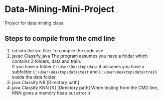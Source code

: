 # Data-Mining-Mini-Project
Project for data mining class

## Steps to compile from the cmd line
1. cd into the src filez
To compile the code use
2. javac Classify.java
The program assumes you have a folder which contains 2 folders, data and train.<br/>
If you have a folder `C:\User\Desktop\data` it assumes you have a subfolder 
`C:\User\Desktop\data\test` and `C:\User\Desktop\data\train` inside the data folder.
3. java Classify NB [Directory path]
4. java Classify KNN [K] [Directory path]
When testing from the CMD line, KNN gives a memory heap out error :(
